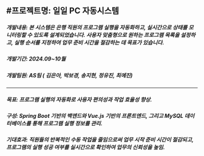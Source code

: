 #**프로젝트명: 일일 PC 자동시스템**
---------------
##### 개발내용: 본 시스템은 은행 직원의 프로그램 실행을 자동화하고, 실시간으로 상태를 모니터링할 수 있도록 설계되었습니다. 사용자 맞춤형으로 원하는 프로그램 목록을 설정하고, 실행 순서를 지정하여 업무 준비 시간을 절감하는 데 목표가 있습니다.


##### 개발기간: 2024.09~10월


##### 개발팀원: AS팀 ( 김은아, 박보경, 송지현, 정유진, 최예진)


-----------
##### 목표: 프로그램 실행의 자동화로 사용자 편의성과 작업 효율성 향상.


##### 구성: Spring Boot 기반의 백엔드와 Vue.js 기반의 프론트엔드, 그리고 MySQL 데이터베이스를 통해 프로그램 실행 정보를 관리.


##### 기대효과: 직원들의 반복적인 수동 작업을 줄임으로써 업무 시작 준비 시간이 절감되고, 프로그램의 실행 성공 여부를 실시간으로 확인하여 업무의 신뢰성을 높임.
